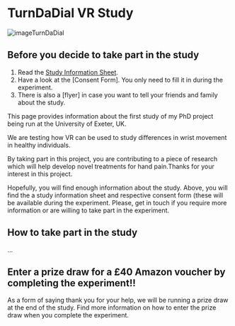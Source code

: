 # TurnDaDial VR Study


![imageTurnDaDial](https://user-images.githubusercontent.com/74906995/158996456-dff5eb37-1a0e-4d70-97da-536660c3fe2a.jpg)

## Before you decide to take part in the study

1. Read the [Study Information Sheet](https://github.com/JoaoM07/Study1/blob/gh-pages/Consent.md).
2. Have a look at the [Consent Form]. You only need to fill it in during the experiment.
3. There is also a [flyer] in case you want to tell your friends and family about the study.

This page provides information about the first study of my PhD project being run at the University of Exeter, UK. 

We are testing how VR can be used to study differences in wrist movement in healthy individuals. 

By taking part in this project, you are contributing to a piece of research which will help develop novel treatments for hand pain.Thanks for your interest in this project. 

Hopefully, you will find enough information about the study. Above, you will find the a study information sheet and respective consent form (these will be available during the experiment. Please, get in touch if you require more information or are willing to take part in the experiment. 

## How to take part in the study

...

## Enter a prize draw for a £40 Amazon voucher by completing the experiment!! 

As a form of saying thank you for your help, we will be running a prize draw at the end of the study. Find more information on how to enter the prize draw when you complete the experiment.
